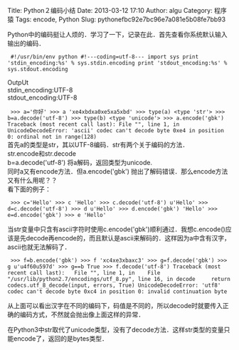 Title: Python２编码小结
Date: 2013-03-12 17:10
Author: algu
Category: 程序猿
Tags: encode, Python
Slug: pythonefbc92e7bc96e7a081e5b08fe7bb93

Python中的编码挺让人烦的．学习了一下，记录在此．首先查看你系统默认输入输出的编码．  

` #!/usr/bin/env python #!---coding=utf-8--- import sys print 'stdin_encoding:%s' % sys.stdin.encoding print 'stdout_encoding:%s' % sys.stdout.encoding`

OutpUt  
stdin\_encoding:UTF-8  
stdout\_encoding:UTF-8  
</code>  

` >>> a='你好' >>> a 'xe4xbdxa0xe5xa5xbd' >>> type(a) <type 'str'> >>> b=a.decode('utf-8') >>> type(b) <type 'unicode'> >>> a.encode('gbk') Traceback (most recent call last): File "", line 1, in UnicodeDecodeError: 'ascii' codec can't decode byte 0xe4 in position 0: ordinal not in range(128)`  
首先a的类型是str，其以UTF-8编码．str有两个关于编码的方法．  
str.encode和str.decode  
b=a.decode('utf-8') 将a解码，返回类型为unicode.  
同时a又有encode方法．但a.encode('gbk')
抛出了解码错误．那么encode方法又有什么用呢？？  
看下面的例子：  

` >>> c='Hello' >>> c 'Hello' >>> c.decode('utf-8') u'Hello' >>> d=c.decode('utf-8') >>> d u'Hello' >>> d.encode('gbk') 'Hello' >>> e=d.encode('gbk') >>> e 'Hello'`  

当str变量中只含有ascii字符时使用c.encode('gbk')顺利通过．我想c.encode()应该是先decode再encode的，而且默认是ascii来解码的．这样因为a中含有汉字，ascii也就无法解码了．  

` >>> f=b.encode('gbk') >>> f 'xc4xe3xbaxc3' >>> g=f.decode('gbk') >>> g u'u4f60u597d' >>> g==b True >>> f.decode('utf-8') Traceback (most recent call last):   File "", line 1, in    File "/usr/lib/python2.7/encodings/utf_8.py", line 16, in decode     return codecs.utf_8_decode(input, errors, True) UnicodeDecodeError: 'utf8' codec can't decode byte 0xc4 in position 0: invalid continuation byte`  

从上面可以看出汉字在不同的编码下，码值是不同的，所以decode时就要传入正确的编码方式，不然就会抛出像上面这样的异常．

在Python3中str取代了unicode类型，没有了decode方法．这样str类型的变量只能encode了，返回的是bytes类型．
